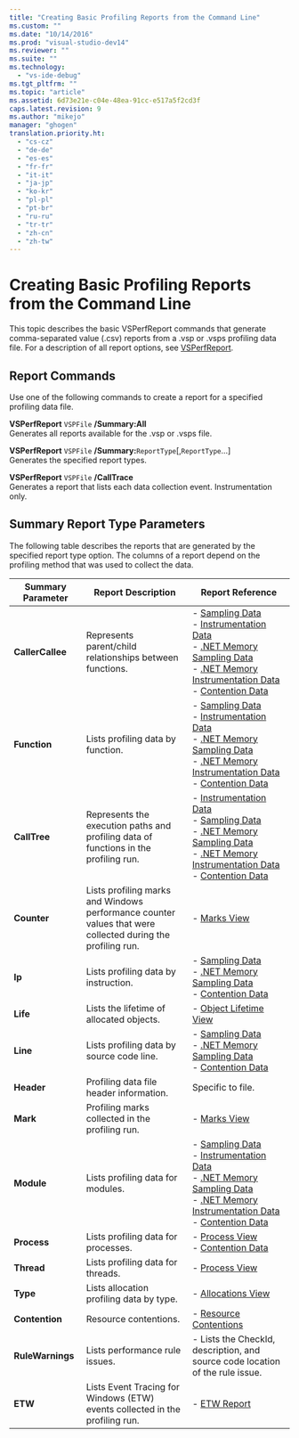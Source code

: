 ```yaml
---
title: "Creating Basic Profiling Reports from the Command Line"
ms.custom: ""
ms.date: "10/14/2016"
ms.prod: "visual-studio-dev14"
ms.reviewer: ""
ms.suite: ""
ms.technology: 
  - "vs-ide-debug"
ms.tgt_pltfrm: ""
ms.topic: "article"
ms.assetid: 6d73e21e-c04e-48ea-91cc-e517a5f2cd3f
caps.latest.revision: 9
ms.author: "mikejo"
manager: "ghogen"
translation.priority.ht: 
  - "cs-cz"
  - "de-de"
  - "es-es"
  - "fr-fr"
  - "it-it"
  - "ja-jp"
  - "ko-kr"
  - "pl-pl"
  - "pt-br"
  - "ru-ru"
  - "tr-tr"
  - "zh-cn"
  - "zh-tw"
---
```

# Creating Basic Profiling Reports from the Command Line
This topic describes the basic VSPerfReport commands that generate comma-separated value (.csv) reports from a .vsp or .vsps profiling data file. For a description of all report options, see [VSPerfReport](../profiling/vsperfreport.md).  
  
## Report Commands  
 Use one of the following commands to create a report for a specified profiling data file.  
  
 **VSPerfReport** `VSPFile` **/Summary:All**  
 Generates all reports available for the .vsp or .vsps file.  
  
 **VSPerfReport** `VSPFile` **/Summary:**`ReportType`[,`ReportType`...]  
 Generates the specified report types.  
  
 **VSPerfReport** `VSPFile` **/CallTrace**  
 Generates a report that lists each data collection event. Instrumentation only.  
  
## Summary Report Type Parameters  
 The following table describes the reports that are generated by the specified report type option. The columns of a report depend on the profiling method that was used to collect the data.  
  
|Summary Parameter|Report Description|Report Reference|  
|-----------------------|------------------------|----------------------|  
|**CallerCallee**|Represents parent/child relationships between functions.|-   [Sampling Data](../profiling/caller---callee-view---sampling-data.md)<br />-   [Instrumentation Data](../profiling/caller-callee-view---instrumentation-data.md)<br />-   [.NET Memory Sampling Data](../profiling/caller-callee-view---.net-memory-sampling-data.md)<br />-   [.NET Memory Instrumentation Data](../profiling/caller-callee-view---net-memory-instrumentation-data.md)<br />-   [Contention Data](../profiling/caller---callee-view----contention-data.md)|  
|**Function**|Lists profiling data by function.|-   [Sampling Data](../profiling/functions-view---sampling-data.md)<br />-   [Instrumentation Data](../profiling/functions-view---instrumentation-data.md)<br />-   [.NET Memory Sampling Data](../profiling/functions-view---.net-memory-sampling-data.md)<br />-   [.NET Memory Instrumentation Data](../profiling/functions-view---.net-memory-instrumentation-data.md)<br />-   [Contention Data](../profiling/functions-view---contention-data.md)|  
|**CallTree**|Represents the execution paths and profiling data of functions in the profiling run.|-   [Instrumentation Data](../profiling/call-tree-view---instrumentation-data.md)<br />-   [Sampling Data](../profiling/call-tree-view---sampling-data.md)<br />-   [.NET Memory Sampling Data](../profiling/call-tree-view---.net-memory-sampling-data.md)<br />-   [.NET Memory Instrumentation Data](../profiling/call-tree-view---.net-memory-instrumentation-data.md)<br />-   [Contention Data](../profiling/call-tree-view---contention-data.md)|  
|**Counter**|Lists profiling marks and Windows performance counter values that were collected during the profiling run.|-   [Marks View](../profiling/marks-view.md)|  
|**Ip**|Lists profiling data by instruction.|-   [Sampling Data](../profiling/instruction-pointers--ips--view---sampling-data.md)<br />-   [.NET Memory Sampling Data](../profiling/instruction-pointers--ips--view---.net-memory-sampling-data.md)<br />-   [Contention Data](../profiling/instruction-pointers--ips--view---contention-data.md)|  
|**Life**|Lists the lifetime of allocated objects.|-   [Object Lifetime View](../profiling/object-lifetime-view.md)|  
|**Line**|Lists profiling data by source code line.|-   [Sampling Data](../profiling/lines-view---sampling-data.md)<br />-   [.NET Memory Sampling Data](../profiling/lines-view---.net-memory-sampling-data.md)<br />-   [Contention Data](../profiling/lines-view---contention-data.md)|  
|**Header**|Profiling data file header information.|Specific to file.|  
|**Mark**|Profiling marks collected in the profiling run.|-   [Marks View](../profiling/marks-view.md)|  
|**Module**|Lists profiling data for modules.|-   [Sampling Data](../profiling/modules-view---sampling-data.md)<br />-   [Instrumentation Data](../profiling/modules-view---instrumentation-data.md)<br />-   [.NET Memory Sampling Data](../profiling/modules-view---.net-memory-sampling-data.md)<br />-   [.NET Memory Instrumentation Data](../profiling/modules-view---.net-memory-instrumentation-data.md)<br />-   [Contention Data](../profiling/modules-view---contention-data.md)|  
|**Process**|Lists profiling data for processes.|-   [Process View](../profiling/process-view.md)<br />-   [Contention Data](../profiling/process-view---contention-data.md)|  
|**Thread**|Lists profiling data for threads.|-   [Process View](../profiling/process-view.md)|  
|**Type**|Lists allocation profiling data by type.|-   [Allocations View](../profiling/.net-memory-allocations-view.md)|  
|**Contention**|Resource contentions.|-   [Resource Contentions](../profiling/resource-contentions-view---contention-data.md)|  
|**RuleWarnings**|Lists performance rule issues.|-   Lists the CheckId, description, and source code location of the rule issue.|  
|**ETW**|Lists Event Tracing for Windows (ETW) events collected in the profiling run.|-   [ETW Report](../profiling/event-tracing-for-windows--etw--report.md)|